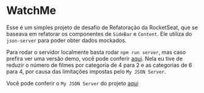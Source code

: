 # WatchMe
Esse é um simples projeto de desafio de Refatoração da RocketSeat, que se baseava em refatorar os componentes de `SideBar` e `Content`. Ele utiliza do `json-server` para poder obter dados mockados. 

Para rodar o servidor localmente basta rodar `npm run server`, mas caso prefira ver uma versão demo, você pode conferir [aqui](https://joseribeiroejrs.github.io/movie-list-ignite/). Nela eu tive de reduzir o número de filmes por categoria de 4 para 2 e as categorias de 6 para 4, por causa das limitações impostas pelo `My JSON Server`.

Você pode conferir o `My JSON Server` do projeto [aqui](https://my-json-server.typicode.com/joseribeiroejrs/movie-list-ignite)